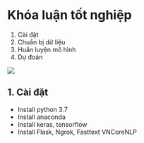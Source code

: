# Khóa luận tốt nghiệp

1. Cài đặt
2. Chuẩn bị dữ liệu
3. Huấn luyện mô hình
4. Dự đoán

[<img src="https://encrypted-tbn0.gstatic.com/images?q=tbn:ANd9GcSoHkRzGNSt8Zo7TL1DiYN6QaVEc-Y-etwfEZFRroCvlrWva7U5MSafmg34_I3i9sKLeGk&usqp=CAU">](http://google.com.au/)

## 1. Cài đặt
- Install python 3.7
- Install anaconda
- Install keras, tensorflow
- Install Flask, Ngrok, Fasttext VNCoreNLP